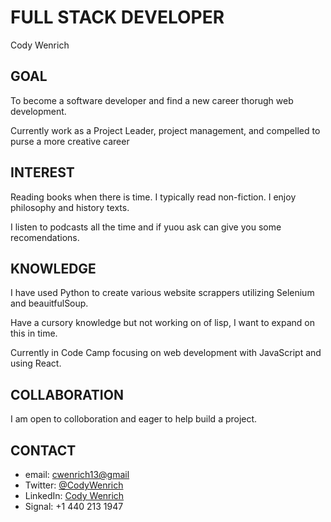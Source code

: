 # FULL STACK DEVELOPER 

Cody Wenrich 


## GOAL 

To become a software developer and find a new career thorugh web development. 

Currently work as a Project Leader, project management, and compelled to purse a more creative career 

  

## INTEREST 

Reading books when there is time. I typically read non-fiction. I enjoy philosophy and history texts. 

I listen to podcasts all the time and if yuou ask can give you some recomendations.   


## KNOWLEDGE 

I have used Python to create various website scrappers utilizing Selenium and beauitfulSoup. 

Have a cursory knowledge but not working on of lisp, I want to expand on this in time. 

Currently in Code Camp focusing on web development with JavaScript and using React. 


## COLLABORATION 

I am open to colloboration and eager to help build a project. 


## CONTACT 
- email: <cwenrich13@gmail>
- Twitter: [@CodyWenrich](https://twitter.com/CodyWenrich) 
- LinkedIn: [Cody Wenrich](https://www.linkedin.com/in/cody-wenrich-864733254/) 
- Signal: +1 440 213 1947 
